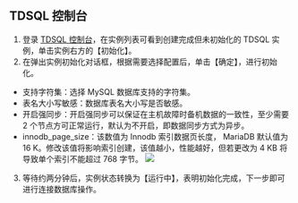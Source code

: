 

## TDSQL 控制台
1. 登录 [TDSQL 控制台](https://console.cloud.tencent.com/dcdb)，在实例列表可看到创建完成但未初始化的 TDSQL 实例，单击实例右方的【初始化】。
2. 在弹出实例初始化对话框，根据需要选择配置后，单击【确定】，进行初始化。
 - 支持字符集：选择 MySQL 数据库支持的字符集。
 - 表名大小写敏感：数据库表名大小写是否敏感。
 -  开启强同步：开启强同步可以保证在主机故障时备机数据的一致性，至少需要 2 个节点方可正常运行，默认为不开启，即数据同步方式为异步。
 - innodb_page_size：该数值为 Innodb 索引数据页长度， MariaDB 默认值为 16  K。修改该值将影响索引创建，该值越小，性能越好，但若更改为 4 KB 将导致单个索引不能超过 768 字节。
	![](https://mc.qcloudimg.com/static/img/6f9711414968945d27a8533c914e0317/r3.png)
3. 等待约两分钟后，实例状态转换为【运行中】，表明初始化完成，下一步即可进行连接数据库操作。

